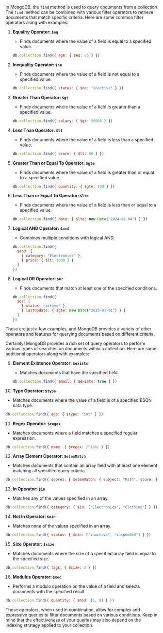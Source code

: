
In MongoDB, the `find` method is used to query documents from a collection. The `find` method can be combined with various filter operators to retrieve documents that match specific criteria. Here are some common filter operators along with examples:

1. **Equality Operator: `$eq`**
   - Finds documents where the value of a field is equal to a specified value.

   ```javascript
   db.collection.find({ age: { $eq: 25 } })
   ```

2. **Inequality Operator: `$ne`**
   - Finds documents where the value of a field is not equal to a specified value.

   ```javascript
   db.collection.find({ status: { $ne: "inactive" } })
   ```

3. **Greater Than Operator: `$gt`**
   - Finds documents where the value of a field is greater than a specified value.

   ```javascript
   db.collection.find({ salary: { $gt: 50000 } })
   ```

4. **Less Than Operator: `$lt`**
   - Finds documents where the value of a field is less than a specified value.

   ```javascript
   db.collection.find({ score: { $lt: 80 } })
   ```

5. **Greater Than or Equal To Operator: `$gte`**
   - Finds documents where the value of a field is greater than or equal to a specified value.

   ```javascript
   db.collection.find({ quantity: { $gte: 100 } })
   ```

6. **Less Than or Equal To Operator: `$lte`**
   - Finds documents where the value of a field is less than or equal to a specified value.

   ```javascript
   db.collection.find({ date: { $lte: new Date("2024-01-04") } })
   ```

7. **Logical AND Operator: `$and`**
   - Combines multiple conditions with logical AND.

   ```javascript
   db.collection.find({
     $and: [
       { category: "Electronics" },
       { price: { $lt: 1000 } }
     ]
   })
   ```

8. **Logical OR Operator: `$or`**
   - Finds documents that match at least one of the specified conditions.

   ```javascript
   db.collection.find({
     $or: [
       { status: "active" },
       { lastUpdate: { $gte: new Date("2023-01-01") } }
     ]
   })
   ```

These are just a few examples, and MongoDB provides a variety of other operators and features for querying documents based on different criteria.

Certainly! MongoDB provides a rich set of query operators to perform various types of searches on documents within a collection. Here are some additional operators along with examples:

9. **Element Existence Operator: `$exists`**
   - Matches documents that have the specified field.

   ```javascript
   db.collection.find({ email: { $exists: true } })
   ```

10. **Type Operator: `$type`**
   - Matches documents where the value of a field is of a specified BSON data type.

   ```javascript
   db.collection.find({ age: { $type: "int" } })
   ```

11. **Regex Operator: `$regex`**
   - Matches documents where a field matches a specified regular expression.

   ```javascript
   db.collection.find({ name: { $regex: /^Joh/ } })
   ```

12. **Array Element Operator: `$elemMatch`**
   - Matches documents that contain an array field with at least one element matching all specified query criteria.

   ```javascript
   db.collection.find({ scores: { $elemMatch: { subject: "Math", score: { $gte: 80 } } } })
   ```

13. **In Operator: `$in`**
   - Matches any of the values specified in an array.

   ```javascript
   db.collection.find({ category: { $in: ["Electronics", "Clothing"] } })
   ```

14. **Not In Operator: `$nin`**
   - Matches none of the values specified in an array.

   ```javascript
   db.collection.find({ status: { $nin: ["inactive", "suspended"] } })
   ```

15. **Size Operator: `$size`**
   - Matches documents where the size of a specified array field is equal to the specified size.

   ```javascript
   db.collection.find({ tags: { $size: 3 } })
   ```

16. **Modulus Operator: `$mod`**
   - Performs a modulo operation on the value of a field and selects documents with the specified result.

   ```javascript
   db.collection.find({ quantity: { $mod: [5, 0] } })
   ```

These operators, when used in combination, allow for complex and expressive queries to filter documents based on various conditions. Keep in mind that the effectiveness of your queries may also depend on the indexing strategy applied to your collection.